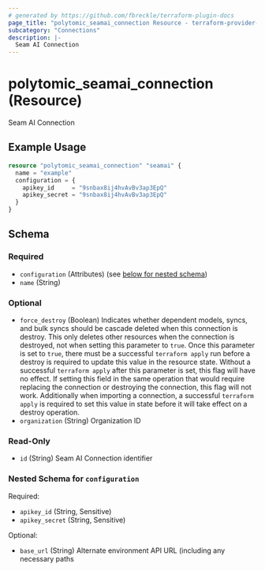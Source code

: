 ```yaml
---
# generated by https://github.com/fbreckle/terraform-plugin-docs
page_title: "polytomic_seamai_connection Resource - terraform-provider-polytomic"
subcategory: "Connections"
description: |-
  Seam AI Connection
---
```


# polytomic_seamai_connection (Resource)

Seam AI Connection

## Example Usage

```terraform
resource "polytomic_seamai_connection" "seamai" {
  name = "example"
  configuration = {
    apikey_id     = "9snbax8ij4hvAvBv3ap3EpQ"
    apikey_secret = "9snbax8ij4hvAvBv3ap3EpQ"
  }
}
```

<!-- schema generated by tfplugindocs -->
## Schema

### Required

- `configuration` (Attributes) (see [below for nested schema](#nestedatt--configuration))
- `name` (String)

### Optional

- `force_destroy` (Boolean) Indicates whether dependent models, syncs, and bulk syncs should be cascade deleted when this connection is destroy. This only deletes other resources when the connection is destroyed, not when setting this parameter to `true`. Once this parameter is set to `true`, there must be a successful `terraform apply` run before a destroy is required to update this value in the resource state. Without a successful `terraform apply` after this parameter is set, this flag will have no effect. If setting this field in the same operation that would require replacing the connection or destroying the connection, this flag will not work. Additionally when importing a connection, a successful `terraform apply` is required to set this value in state before it will take effect on a destroy operation.
- `organization` (String) Organization ID

### Read-Only

- `id` (String) Seam AI Connection identifier

<a id="nestedatt--configuration"></a>
### Nested Schema for `configuration`

Required:

- `apikey_id` (String, Sensitive)
- `apikey_secret` (String, Sensitive)

Optional:

- `base_url` (String) Alternate environment API URL (including any necessary paths



